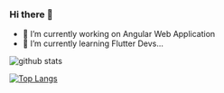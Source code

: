 ### Hi there 👋


- 🔭 I’m currently working on Angular Web Application
- 🌱 I’m currently learning Flutter Devs...

<!--
**cissoko97/cissoko97** is a ✨ _special_ ✨ repository because its `README.md` (this file) appears on your GitHub profile.

Here are some ideas to get you started:

- 👯 I’m looking to collaborate on ...
- 🤔 I’m looking for help with ...
- 💬 Ask me about ...
- 📫 How to reach me: ...
- 😄 Pronouns: ...
- ⚡ Fun fact: ...
-->




![github stats](https://github-readme-stats.vercel.app/api?username=cissoko97&show_icons=true)

[![Top Langs](https://github-readme-stats.vercel.app/api/top-langs/?username=cissoko97&layout=compact)](https://github.com/cissoko97/github-readme-stats)
